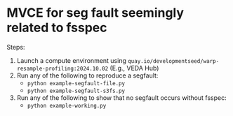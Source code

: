 # MVCE for seg fault seemingly related to fsspec

Steps:

1. Launch a compute environment using `quay.io/developmentseed/warp-resample-profiling:2024.10.02` (E.g., VEDA Hub)
2. Run any of the following to reproduce a segfault:
   - `python example-segfault-file.py`
   - `python example-segfault-s3fs.py`
3. Run any of the following to show that no segfault occurs without fsspec:
   - `python example-working.py`
